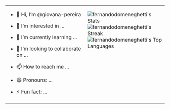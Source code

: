 <table border="0px">
  <tr>
    <td valign="top" width="50%">
      
- 👋 Hi, I’m @giovana-pereira  
- 👀 I’m interested in ...  
- 🌱 I’m currently learning ...  
- 💞️ I’m looking to collaborate on ...  
- 📫 How to reach me ...  
- 😄 Pronouns: ...  
- ⚡ Fun fact: ...  

    </td>
    <td valign="top" width="50%">

  ![fernandodomeneghetti's Stats](https://github-readme-stats.vercel.app/api?username=fernandodomeneghetti&theme=dark&show_icons=true&hide_border=false&count_private=true)  
  ![fernandodomeneghetti's Streak](https://github-readme-streak-stats.herokuapp.com/?user=fernandodomeneghetti&theme=dark&hide_border=false)  
  ![fernandodomeneghetti's Top Languages](https://github-readme-stats.vercel.app/api/top-langs/?username=fernandodomeneghetti&theme=dark&show_icons=true&hide_border=false&layout=compact)  

    </td>
  </tr>
</table>
